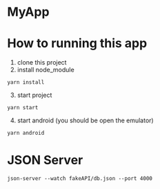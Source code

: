 # MyApp

# How to running this app
1. clone this project
2. install node_module
```
yarn install
```
3. start project
```
yarn start
```
4. start android (you should be open the emulator)
```
yarn android
```

# JSON Server
```
json-server --watch fakeAPI/db.json --port 4000
```
